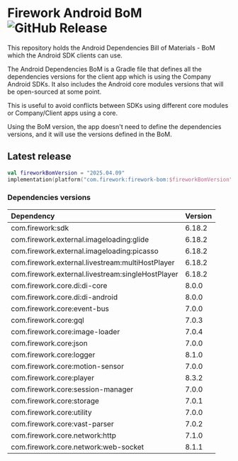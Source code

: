# Firework Android BoM ![GitHub Release](https://img.shields.io/github/v/release/loopsocial/firework-android-bom?label=GitHub%20Release&color=%2399CC00)

This repository holds the Android Dependencies Bill of Materials - BoM which the Android SDK clients can use.

The Android Dependencies BoM is a Gradle file that defines all the dependencies versions for the client app which is using the Company Android SDKs.
It also includes the Android core modules versions that will be open-sourced at some point.

This is useful to avoid conflicts between SDKs using different core modules or Company/Client apps using a core.

Using the BoM version, the app doesn't need to define the dependencies versions, and it will use the versions defined in the BoM.

## Latest release

```kotlin
val fireworkBomVersion = "2025.04.09"
implementation(platform("com.firework:firework-bom:$fireworkBomVersion"))
```

### Dependencies versions

| Dependency                                        | Version |
|:--------------------------------------------------|:--------|
| com.firework:sdk                                  | 6.18.2  |
| com.firework.external.imageloading:glide          | 6.18.2  |
| com.firework.external.imageloading:picasso        | 6.18.2  |
| com.firework.external.livestream:multiHostPlayer  | 6.18.2  |
| com.firework.external.livestream:singleHostPlayer | 6.18.2  |
| com.firework.core.di:di-core                      | 8.0.0   |
| com.firework.core.di:di-android                   | 8.0.0   |
| com.firework.core:event-bus                       | 7.0.0   |
| com.firework.core:gql                             | 7.0.3   |
| com.firework.core:image-loader                    | 7.0.4   |
| com.firework.core:json                            | 7.0.0   |
| com.firework.core:logger                          | 8.1.0   |
| com.firework.core:motion-sensor                   | 7.0.0   |
| com.firework.core:player                          | 8.3.2   |
| com.firework.core:session-manager                 | 7.0.0   |
| com.firework.core:storage                         | 7.0.1   |
| com.firework.core:utility                         | 7.0.0   |
| com.firework.core:vast-parser                     | 7.0.2   |
| com.firework.core.network:http                    | 7.1.0   |
| com.firework.core.network:web-socket              | 8.1.1   |
